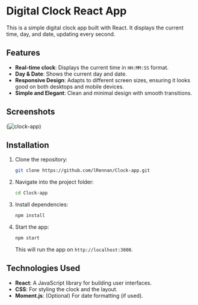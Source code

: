 # Digital Clock React App

This is a simple digital clock app built with React. It displays the current time, day, and date, updating every second.

## Features

- **Real-time clock**: Displays the current time in `HH:MM:SS` format.
- **Day & Date**: Shows the current day and date.
- **Responsive Design**: Adapts to different screen sizes, ensuring it looks good on both desktops and mobile devices.
- **Simple and Elegant**: Clean and minimal design with smooth transitions.

## Screenshots

(![clock-app](https://github.com/user-attachments/assets/3c8337f5-069c-4e48-a08a-72d54f210e6e))

## Installation

1. Clone the repository:

   ```bash
   git clone https://github.com/lRennan/Clock-app.git
   ```

2. Navigate into the project folder:

   ```bash
   cd Clock-app
   ```

3. Install dependencies:

   ```bash
   npm install
   ```

4. Start the app:

   ```bash
   npm start
   ```

   This will run the app on `http://localhost:3000`.

## Technologies Used

- **React**: A JavaScript library for building user interfaces.
- **CSS**: For styling the clock and the layout.
- **Moment.js**: (Optional) For date formatting (if used).


